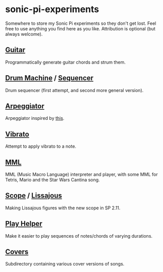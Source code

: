 # sonic-pi-experiments
Somewhere to store my Sonic Pi experiments so they don't get lost.
Feel free to use anything you find here as you like.
Attribution is optional (but always welcome).

## [Guitar](/guitar.spi)

Programmatically generate guitar chords and strum them.

## [Drum Machine](/drum_machine.spi) / [Sequencer](/sequencer.spi)

Drum sequencer (first attempt, and second more general version).

## [Arpeggiator](/arpeggiator.spi)

Arpeggiator inspired by [this](http://codepen.io/jakealbaugh/full/qNrZyw/).

## [Vibrato](/vibrato.spi)

Attempt to apply vibrato to a note.

## [MML](/mml.spi)

MML (Music Macro Language) interpreter and player, with some MML for Tetris, Mario and the Star Wars Cantina song.

## [Scope](/scope.spi) / [Lissajous](/lissajous.spi)

Making Lissajous figures with the new scope in SP 2.11.

## [Play Helper](/play-helper.spi)

Make it easier to play sequences of notes/chords of varying durations.

## [Covers](/covers)

Subdirectory containing various cover versions of songs.
